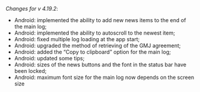 _Changes for v 4.19.2_:
- Android: implemented the ability to add new news items to the end of the main log;
- Android: implemented the ability to autoscroll to the newest item;
- Android: fixed multiple log loading at the app start;
- Android: upgraded the method of retrieving of the GMJ agreement;
- Android: added the “Copy to clipboard” option for the main log;
- Android: updated some tips;
- Android: sizes of the news buttons and the font in the status bar have been locked;
- Android: maximum font size for the main log now depends on the screen size
